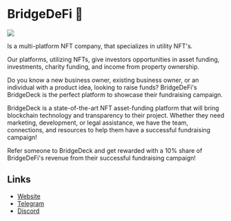 # BridgeDeFi 🌉
![](https://files.catbox.moe/dd3ze5.gif)

Is a multi-platform NFT company, that specializes in utility NFT's. 

Our platforms, utilizing NFTs, give investors opportunities in asset funding, investments, charity funding, and income from property ownership. 

Do you know a new business owner, existing business owner, or an individual with a product idea, looking to raise funds? BridgeDeFi's BridgeDeck is the perfect platform to showcase their fundraising campaign. 

BridgeDeck is a state-of-the-art NFT asset-funding platform that will bring blockchain technology and transparency to their project. Whether they need marketing, development, or legal assistance, we have the team, connections, and resources to help them have a successful fundraising campaign! 

Refer someone to BridgeDeck and get rewarded with a 10% share of BridgeDeFi's revenue from their successful fundraising campaign! 

## Links
- [Website](https://www.BridgeDeFi.com) 
- [Telegram](https://t.me/BridgeDeFidotcom) 
- [Discord](https://discord.gg/bridgedefi) 